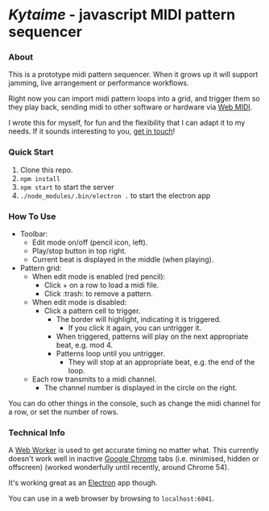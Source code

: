# *Kytaime* - javascript MIDI pattern sequencer

### About
This is a prototype midi pattern sequencer. When it grows up it will support jamming, live arrangement or performance workflows.

Right now you can import midi pattern loops into a grid, and trigger them so they play back, sending midi to other software or hardware via [Web MIDI](https://webaudio.github.io/web-midi-api/).

I wrote this for myself, for fun and the flexibility that I can adapt it to my needs. If it sounds interesting to you, [get in touch](mailto:kytaime@cartoonbeats.com)! 

### Quick Start
1. Clone this repo.
2. `npm install`
3. `npm start` to start the server
4. `./node_modules/.bin/electron .` to start the electron app

### How To Use
- Toolbar:
  - Edit mode on/off (pencil icon, left).
  - Play/stop button in top right.
  - Current beat is displayed in the middle (when playing).
- Pattern grid:
  - When edit mode is enabled (red pencil):
    - Click + on a row to load a midi file.
    - Click :trash: to remove a pattern.
  - When edit mode is disabled:
    - Click a pattern cell to trigger. 
      - The border will highlight, indicating it is triggered.
        - If you click it again, you can untrigger it.
      - When triggered, patterns will play on the next appropriate beat, e.g. mod 4.
      - Patterns loop until you untrigger.
        - They will stop at an appropriate beat, e.g. the end of the loop.
  - Each row transmits to a midi channel.
    - The channel number is displayed in the circle on the right.

You can do other things in the console, such as change the midi channel for a row, or set the number of rows.

### Technical Info
A [Web Worker](https://en.wikipedia.org/wiki/Web_worker) is used to get accurate timing no matter what. This currently doesn't work well in inactive [Google Chrome](http://google.com/chrome) tabs (i.e. minimised, hidden or offscreen) (worked wonderfully until recently, around Chrome 54). 

It's working great as an [Electron](http://electron.atom.io) app though.

You can use in a web browser by browsing to `localhost:6041`.

